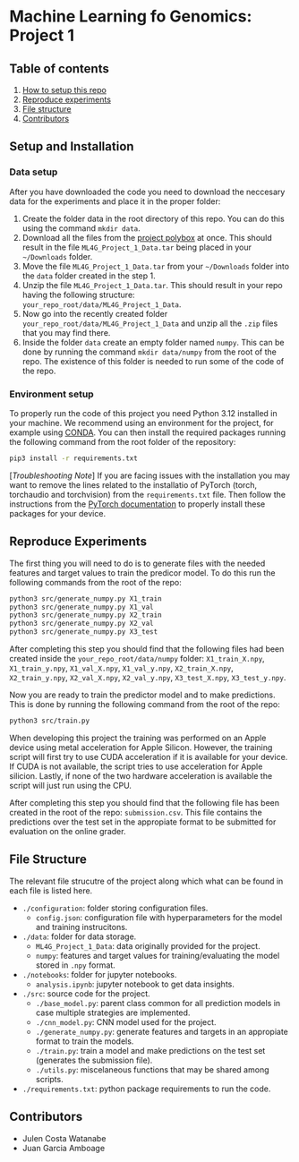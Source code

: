 # Machine Learning fo Genomics: Project 1
## Table of contents
1. [How to setup this repo](#setup-and-installation)
2. [Reproduce experiments](#reproduce-experiments)
3. [File structure](#file-structure)
3. [Contributors](#contributors)
## Setup and Installation
### Data setup
After you have downloaded the code you need to download the neccesary data for the experiments and place it in the proper folder:

1. Create the folder data in the root directory of this repo. You can do this using the command `mkdir data`.
2. Download all the files from the [project polybox]( https://polybox.ethz.ch/index.php/s/7ooTHUEd888N4FL) at once. This should result in the file `ML4G_Project_1_Data.tar` being placed in your `~/Downloads` folder.
3. Move the file `ML4G_Project_1_Data.tar` from your `~/Downloads` folder into the `data` folder created in the step 1. 
3. Unzip the file `ML4G_Project_1_Data.tar`. This should result in your repo having the following structure: `your_repo_root/data/ML4G_Project_1_Data`.
4. Now go into the recently created folder `your_repo_root/data/ML4G_Project_1_Data` and unzip all the `.zip` files that you may find there.
5. Inside the folder `data` create an empty folder named `numpy`. This can be done by running the command `mkdir data/numpy` from the root of the repo. The existence of this folder is needed to run some of the code of the repo.

### Environment setup
To properly run the code of this project you need Python 3.12 installed in your machine. We recommend using an environment for the project, for example using [CONDA](https://docs.conda.io/projects/conda/en/latest/user-guide/getting-started.html). You can then install the required packages running the following command from the root folder of the repository:

```bash
pip3 install -r requirements.txt
```

[*Troubleshooting Note*] If you are facing issues with the installation you may want to remove the lines related to the installatio of PyTorch (torch, torchaudio and torchvision) from the `requirements.txt` file. Then follow the instructions from the [PyTorch documentation](https://pytorch.org/get-started/locally/) to properly install these packages for your device.

## Reproduce Experiments
The first thing you will need to do is to generate files with the needed features and target values to train the predicor model. To do this run the following commands from the root of the repo:

```bash
python3 src/generate_numpy.py X1_train
python3 src/generate_numpy.py X1_val
python3 src/generate_numpy.py X2_train
python3 src/generate_numpy.py X2_val
python3 src/generate_numpy.py X3_test
```

After completing this step you should find that the following files had been created inside the `your_repo_root/data/numpy` folder: `X1_train_X.npy`, `X1_train_y.npy`, `X1_val_X.npy`, `X1_val_y.npy`, `X2_train_X.npy`, `X2_train_y.npy`, `X2_val_X.npy`,   `X2_val_y.npy`, `X3_test_X.npy`, `X3_test_y.npy`.

Now you are ready to train the predictor model and to make predictions. This is done by running the following command from the root of the repo:

```bash
python3 src/train.py
```

When developing this project the training was performed on an Apple device using metal acceleration for Apple Silicon. However, the training script will first try to use CUDA acceleration if it is available for your device. If CUDA is not available, the script tries to use acceleration for Apple silicion. Lastly, if none of the two hardware acceleration is available the script will just run using the CPU.

After completing this step you should find that the following file has been created in the root of the repo: `submission.csv`. This file contains the predictions over the test set in the appropiate format to be submitted for evaluation on the online grader. 

## File Structure
The relevant file strucutre of the project along which what can be found in each file is listed here.
* `./configuration`: folder storing configuration files.
    * `config.json`: configuration file with hyperparameters for the model and training instrucitons.
* `./data`: folder for data storage.
    * `ML4G_Project_1_Data`: data originally provided for the project.
    * `numpy`: features and target values for training/evaluating the model stored in `.npy` format.
* `./notebooks`: folder for jupyter notebooks.
    * `analysis.ipynb`: jupyter notebook to get data insights.
* `./src`: source code for the project.
    * `./base_model.py`: parent class common for all prediction models in case multiple strategies are implemented.
    * `./cnn_model.py`: CNN model used for the project.
    * `./generate_numpy.py`: generate features and targets in an appropiate format to train the models.
    * `./train.py`: train a model and make predictions on the test set (generates the submission file).
    * `./utils.py`: miscelaneous functions that may be shared among scripts.
* `./requirements.txt`: python package requirements to run the code.



## Contributors
- Julen Costa Watanabe
- Juan Garcia Amboage
